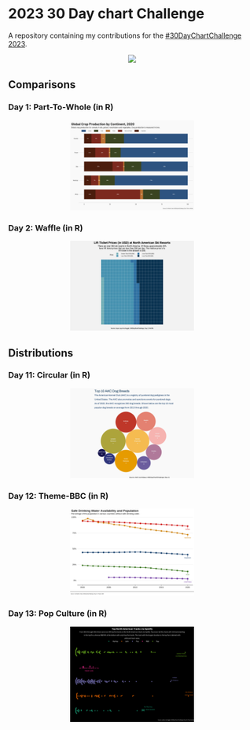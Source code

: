 # 2023 30 Day chart Challenge

A repository containing my contributions for the [#30DayChartChallenge 2023](https://30daychartchallenge.org/).

<p align="center">
<img src="prompts.png?raw=true" width=60%>
</p>

## Comparisons

### Day 1: Part-To-Whole (in R)
<p align="center">
  <img src="charts/01_partTowhole.png?raw=true" width=50%>
</p>

### Day 2: Waffle (in R)
<p align="center">
  <img src="charts/02_waffle.png?raw=true" width=50%>
</p>

## Distributions

### Day 11: Circular (in R)
<p align="center">
<img src="charts/11_circular.png?raw=true" width="50%">
</p>

### Day 12: Theme-BBC (in R)
<p align="center">
<img src="charts/12_BBC.png?raw=true" width="50%">
</p>

### Day 13: Pop Culture (in R)
<p align="center">
<img src="charts/13_popculture.png?raw=true" width="50%">
</p>

